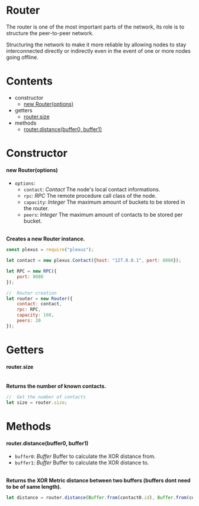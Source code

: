 # **Router**

The router is one of the most important parts of the network, its role is to structure the peer-to-peer network.

Structuring the network to make it more reliable by allowing nodes to stay interconnected directly or indirectly even in the event of one or more nodes going offline.

# **Contents**

* constructor
    * [new Router(options)](#new-routeroptions)
* getters
    * [router.size](#routersize)
* methods
    * [router.distance(buffer0, buffer1)](#routerdistancebuffer0-buffer1)

# **Constructor**

#### new Router(options)

* `options`:
    * `contact`: _Contact_ The node's local contact informations.
    * `rpc`: _RPC_ The remote procedure call class of the node.
    * `capacity`: _Integer_ The maximum amount of buckets to be stored in the router.
    * `peers`: _Integer_ The maximum amount of contacts to be stored per bucket.

\
**Creates a new Router instance.**
```js
const plexus = require("plexus");

let contact = new plexus.Contact({host: "127.0.0.1", port: 8080});

let RPC = new RPC({
    port: 8080
});

//  Router creation
let router = new Router({
    contact: contact,
    rpc: RPC,
    capacity: 160,
    peers: 20
});
```

# **Getters**

#### router.size

\
**Returns the number of known contacts.**
```js
//  Get the number of contacts
let size = router.size;
```

# **Methods**

#### router.distance(buffer0, buffer1)
* `buffer0`: _Buffer_ Buffer to calculate the XOR distance from.
* `buffer1`: _Buffer_ Buffer to calculate the XOR distance to.

\
**Returns the XOR Metric distance between two buffers (buffers dont need to be of same length).**
```js
let distance = router.distance(Buffer.from(contact0.id), Buffer.from(contact1.id));
```